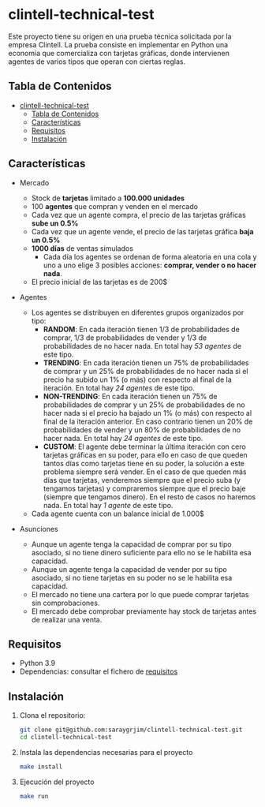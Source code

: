 # clintell-technical-test

Este proyecto tiene su origen en una prueba técnica solicitada por la empresa Clintell. La prueba consiste en implementar en Python una economía que comercializa con tarjetas gráficas, donde intervienen agentes de varios tipos que operan con ciertas reglas.

## Tabla de Contenidos

- [clintell-technical-test](#clintell-technical-test)
  - [Tabla de Contenidos](#tabla-de-contenidos)
  - [Características](#características)
  - [Requisitos](#requisitos)
  - [Instalación](#instalación)

## Características

- Mercado
  - Stock de **tarjetas** limitado a **100.000 unidades**
  - 100 **agentes** que compran y venden en el mercado
  - Cada vez que un agente compra, el precio de las tarjetas gráficas **sube un 0.5%**
  - Cada vez que un agente vende, el precio de las tarjetas gráfica **baja un 0.5%**
  - **1000 días** de ventas simulados
    - Cada día los agentes se ordenan de forma aleatoria en una cola y uno a uno elige 3 posibles acciones: **comprar, vender o no hacer nada**.
  - El precio inicial de las tarjetas es de 200$
  
- Agentes
  - Los agentes se distribuyen en diferentes grupos organizados por tipo:
    - **RANDOM**: En cada iteración tienen 1/3 de probabilidades de comprar, 1/3 de probabilidades de vender y 1/3 de probabilidades de no hacer nada. En total hay *53 agentes* de este tipo.
    - **TRENDING**: En cada iteración tienen un 75% de probabilidades de comprar y un 25% de probabilidades de no hacer nada si el precio ha subido un 1% (o más) con respecto al final de la iteración. En total hay *24 agentes* de este tipo.
    - **NON-TRENDING**: En cada iteración tienen un 75% de probabilidades de comprar y un 25% de probabilidades de no hacer nada si el precio ha bajado un 1% (o más) con respecto al final de la iteración anterior. En caso contrario tienen un 20% de probabilidades de vender y un 80% de probabilidades de no hacer nada. En total hay *24 agentes* de este tipo.
    - **CUSTOM**: El agente debe terminar la última iteración con cero tarjetas gráficas en su poder, para ello en caso de que queden tantos días como tarjetas tiene en su poder, la solución a este problema siempre será vender. En el caso de que queden más días que tarjetas, venderemos siempre que el precio suba (y tengamos tarjetas) y compraremos siempre que el precio baje (siempre que tengamos dinero). En el resto de casos no haremos nada.  En total hay *1 agente* de este tipo.
  - Cada agente cuenta con un balance inicial de 1.000$

- Asunciones
  - Aunque un agente tenga la capacidad de comprar por su tipo asociado, si no tiene dinero suficiente para ello no se le habilita esa capacidad.
  - Aunque un agente tenga la capacidad de vender por su tipo asociado, si no tiene tarjetas en su poder no se le habilita esa capacidad.
  - El mercado no tiene una cartera por lo que puede comprar tarjetas sin comprobaciones.
  - El mercado debe comprobar previamente hay stock de tarjetas antes de realizar una venta.

## Requisitos

- Python 3.9
- Dependencias: consultar el fichero de [requisitos](./requirements.txt)

## Instalación

1. Clona el repositorio:
   ```bash
   git clone git@github.com:saraygrjim/clintell-technical-test.git
   cd clintell-technical-test
    ```
2. Instala las dependencias necesarias para el proyecto
   ```bash 
   make install
   ```
3. Ejecución del proyecto
   ```bash 
   make run
   ```

